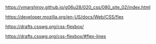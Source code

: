 
https://vmarshirov.github.io/g06u28/020_css/080_site_02/index.html


https://developer.mozilla.org/en-US/docs/Web/CSS/flex

https://drafts.csswg.org/css-flexbox/

https://drafts.csswg.org/css-flexbox/#flex-lines
